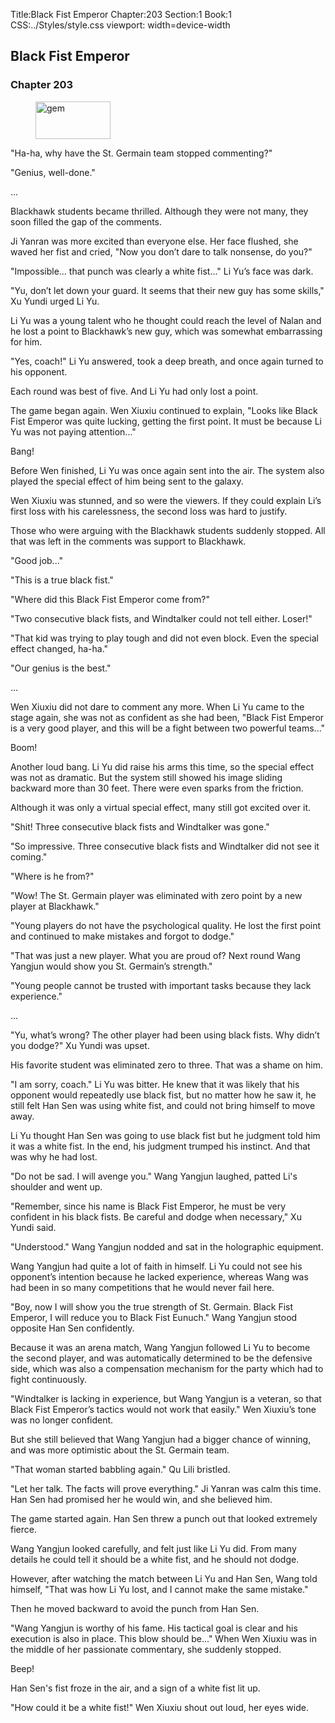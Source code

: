 Title:Black Fist Emperor 
Chapter:203 
Section:1 
Book:1 
CSS:../Styles/style.css 
viewport: width=device-width
  
## Black Fist Emperor
### Chapter 203 
<figure>
	<img src="../Images/gem.gif" alt="gem" id="gem" width="120" height="60" />
</figure>
  

  
  "Ha-ha, why have the St. Germain team stopped commenting?"

"Genius, well-done."

...

Blackhawk students became thrilled. Although they were not many, they soon filled the gap of the comments.

Ji Yanran was more excited than everyone else. Her face flushed, she waved her fist and cried, "Now you don’t dare to talk nonsense, do you?"

"Impossible... that punch was clearly a white fist..." Li Yu’s face was dark.

"Yu, don’t let down your guard. It seems that their new guy has some skills," Xu Yundi urged Li Yu.

Li Yu was a young talent who he thought could reach the level of Nalan and he lost a point to Blackhawk’s new guy, which was somewhat embarrassing for him.

"Yes, coach!" Li Yu answered, took a deep breath, and once again turned to his opponent.

Each round was best of five. And Li Yu had only lost a point.

The game began again. Wen Xiuxiu continued to explain, "Looks like Black Fist Emperor was quite lucking, getting the first point. It must be because Li Yu was not paying attention..."

Bang!

Before Wen finished, Li Yu was once again sent into the air. The system also played the special effect of him being sent to the galaxy.

Wen Xiuxiu was stunned, and so were the viewers. If they could explain Li’s first loss with his carelessness, the second loss was hard to justify.

Those who were arguing with the Blackhawk students suddenly stopped. All that was left in the comments was support to Blackhawk.

"Good job..."

"This is a true black fist."

"Where did this Black Fist Emperor come from?"

"Two consecutive black fists, and Windtalker could not tell either. Loser!"

"That kid was trying to play tough and did not even block. Even the special effect changed, ha-ha."

"Our genius is the best."

...

Wen Xiuxiu did not dare to comment any more. When Li Yu came to the stage again, she was not as confident as she had been, "Black Fist Emperor is a very good player, and this will be a fight between two powerful teams..."

Boom!

Another loud bang. Li Yu did raise his arms this time, so the special effect was not as dramatic. But the system still showed his image sliding backward more than 30 feet. There were even sparks from the friction.

Although it was only a virtual special effect, many still got excited over it.

"Shit! Three consecutive black fists and Windtalker was gone."

"So impressive. Three consecutive black fists and Windtalker did not see it coming."

"Where is he from?"

"Wow! The St. Germain player was eliminated with zero point by a new player at Blackhawk."

"Young players do not have the psychological quality. He lost the first point and continued to make mistakes and forgot to dodge."

"That was just a new player. What you are proud of? Next round Wang Yangjun would show you St. Germain’s strength."

"Young people cannot be trusted with important tasks because they lack experience."

...

"Yu, what’s wrong? The other player had been using black fists. Why didn’t you dodge?" Xu Yundi was upset.

His favorite student was eliminated zero to three. That was a shame on him.

"I am sorry, coach." Li Yu was bitter. He knew that it was likely that his opponent would repeatedly use black fist, but no matter how he saw it, he still felt Han Sen was using white fist, and could not bring himself to move away.

Li Yu thought Han Sen was going to use black fist but he judgment told him it was a white fist. In the end, his judgment trumped his instinct. And that was why he had lost.

"Do not be sad. I will avenge you." Wang Yangjun laughed, patted Li's shoulder and went up.

"Remember, since his name is Black Fist Emperor, he must be very confident in his black fists. Be careful and dodge when necessary," Xu Yundi said.

"Understood." Wang Yangjun nodded and sat in the holographic equipment.

Wang Yangjun had quite a lot of faith in himself. Li Yu could not see his opponent’s intention because he lacked experience, whereas Wang was had been in so many competitions that he would never fail here.

"Boy, now I will show you the true strength of St. Germain. Black Fist Emperor, I will reduce you to Black Fist Eunuch." Wang Yangjun stood opposite Han Sen confidently.

Because it was an arena match, Wang Yangjun followed Li Yu to become the second player, and was automatically determined to be the defensive side, which was also a compensation mechanism for the party which had to fight continuously.

"Windtalker is lacking in experience, but Wang Yangjun is a veteran, so that Black Fist Emperor’s tactics would not work that easily." Wen Xiuxiu’s tone was no longer confident.

But she still believed that Wang Yangjun had a bigger chance of winning, and was more optimistic about the St. Germain team.

"That woman started babbling again." Qu Lili bristled.

"Let her talk. The facts will prove everything." Ji Yanran was calm this time. Han Sen had promised her he would win, and she believed him.

The game started again. Han Sen threw a punch out that looked extremely fierce.

Wang Yangjun looked carefully, and felt just like Li Yu did. From many details he could tell it should be a white fist, and he should not dodge.

However, after watching the match between Li Yu and Han Sen, Wang told himself, "That was how Li Yu lost, and I cannot make the same mistake."

Then he moved backward to avoid the punch from Han Sen.

"Wang Yangjun is worthy of his fame. His tactical goal is clear and his execution is also in place. This blow should be..." When Wen Xiuxiu was in the middle of her passionate commentary, she suddenly stopped.

Beep!

Han Sen's fist froze in the air, and a sign of a white fist lit up.

"How could it be a white fist!" Wen Xiuxiu shout out loud, her eyes wide.
